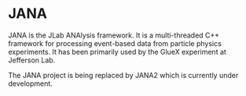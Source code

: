 # JANA

JANA is the JLab ANAlysis framework. It is a multi-threaded C++ framework for processing event-based data from particle physics experiments. It has been primarily used by the GlueX experiment at Jefferson Lab.

The JANA project is being replaced by JANA2 which is currently under development.
